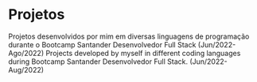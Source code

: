 # Projetos

Projetos desenvolvidos por mim em diversas linguagens de programação durante o Bootcamp Santander Desenvolvedor Full Stack (Jun/2022-Ago/2022)
Projects developed by myself in different coding languages during Bootcamp Santander Desenvolvedor Full Stack. (Jun/2022-Aug/2022)
